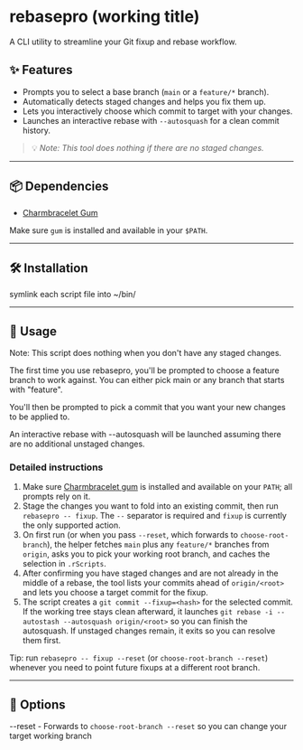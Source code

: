 # rebasepro (working title)

A CLI utility to streamline your Git fixup and rebase workflow.

## ✨ Features

- Prompts you to select a base branch (`main` or a `feature/*` branch).
- Automatically detects staged changes and helps you fix them up.
- Lets you interactively choose which commit to target with your changes.
- Launches an interactive rebase with `--autosquash` for a clean commit history.

> 💡 *Note: This tool does nothing if there are no staged changes.*

---

## 📦 Dependencies

- [Charmbracelet Gum](https://github.com/charmbracelet/gum)

Make sure `gum` is installed and available in your `$PATH`.

---

## 🛠 Installation

symlink each script file into ~/bin/

---

## 🚀 Usage

Note: This script does nothing when you don't have any staged changes.

The first time you use rebasepro, you'll be prompted to choose a feature branch 
to work against. You can either pick main or any branch that starts with "feature".

You'll then be prompted to pick a commit that you want your new changes to be applied to.

An interactive rebase with --autosquash will be launched assuming there are no additional
unstaged changes.

### Detailed instructions

1. Make sure [Charmbracelet gum](https://github.com/charmbracelet/gum) is installed and available on your `PATH`; all prompts rely on it.
2. Stage the changes you want to fold into an existing commit, then run `rebasepro -- fixup`. The `--` separator is required and `fixup` is currently the only supported action.
3. On first run (or when you pass `--reset`, which forwards to `choose-root-branch`), the helper fetches `main` plus any `feature/*` branches from `origin`, asks you to pick your working root branch, and caches the selection in `.rScripts`.
4. After confirming you have staged changes and are not already in the middle of a rebase, the tool lists your commits ahead of `origin/<root>` and lets you choose a target commit for the fixup.
5. The script creates a `git commit --fixup=<hash>` for the selected commit. If the working tree stays clean afterward, it launches `git rebase -i --autostash --autosquash origin/<root>` so you can finish the autosquash. If unstaged changes remain, it exits so you can resolve them first.

Tip: run `rebasepro -- fixup --reset` (or `choose-root-branch --reset`) whenever you need to point future fixups at a different root branch.

---

## 🔧 Options

--reset - Forwards to `choose-root-branch --reset` so you can change your target working branch
